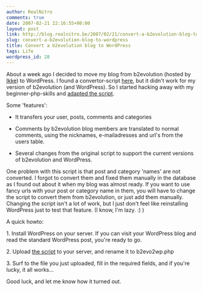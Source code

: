```yaml
---
author: RealNitro
comments: true
date: 2007-02-21 22:16:55+00:00
layout: post
link: http://blog.realnitro.be/2007/02/21/convert-a-b2evolution-blog-to-wordpress/
slug: convert-a-b2evolution-blog-to-wordpress
title: Convert a b2evolution blog to WordPress
tags: Life
wordpress_id: 28
---
```


About a week ago I decided to move my blog from b2evolution (hosted by [Ikke](http://www.eikke.com/)) to WordPress. I found a convertor-script [here](http://ppleyard.org.uk/index.php?p=72), but it didn't work for my version of b2evolution (and WordPress). So I started hacking away with my beginner-php-skills and [adapted the script](http://www.realnitro.be/files/code/b2evo2wp.php.txt).

Some 'features':

* It transfers your user, posts, comments and categories

* Comments by b2evolution blog members are translated to normal comments, using the nicknames, e-mailadresses and url's from the users table.

* Several changes from the original script to support the current versions of b2evolution and WordPress.

One problem with this script is that post and category 'names' are not converted. I forgot to convert them and fixed them manually in the database as I found out about it when my blog was almost ready. If you want to use fancy urls with your post or category name in them, you will have to change the script to convert them from b2evolution, or just add them manually. Changing the script isn't a lot of work, but I just don't feel like reinstalling WordPress just to test that feature. (I know, I'm lazy. :) )

A quick howto:

1\. Install WordPress on your server. If you can visit your WordPress blog and read the standard WordPress post, you're ready to go.

2\. Upload [the script](http://www.realnitro.be/files/code/b2evo2wp.php.txt) to your server, and rename it to b2evo2wp.php

3\. Surf to the file you just uploaded, fill in the required fields, and if you're lucky, it all works…

Good luck, and let me know how it turned out.
